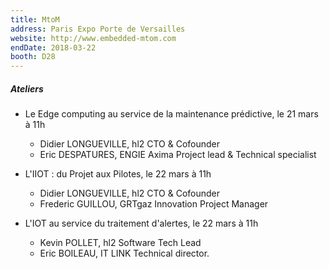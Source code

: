 ```yaml
---
title: MtoM
address: Paris Expo Porte de Versailles
website: http://www.embedded-mtom.com
endDate: 2018-03-22
booth: D28
---
```


##### Ateliers

- Le Edge computing au service de la maintenance prédictive, le 21 mars à 11h
    - Didier LONGUEVILLE, hl2 CTO & Cofounder
    - Eric DESPATURES, ENGIE Axima Project lead & Technical specialist

- L'IIOT : du Projet aux Pilotes, le 22 mars à 11h
    - Didier LONGUEVILLE, hl2 CTO & Cofounder
    - Frederic GUILLOU, GRTgaz Innovation Project Manager

- L'IOT au service du traitement d'alertes, le 22 mars à 11h
    - Kevin POLLET, hl2 Software Tech Lead
    - Eric BOILEAU, IT LINK Technical director.
